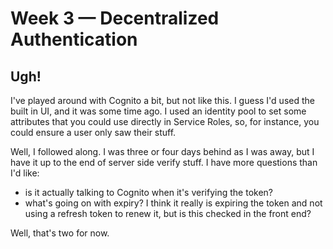 # Week 3 — Decentralized Authentication

## Ugh!

I've played around with Cognito a bit, but not like this.  I guess I'd used the built in UI, and it was some time ago.  I used an identity pool to set some attributes that you could use directly in Service Roles, so, for instance, you could ensure a user only saw their stuff.

Well, I followed along.  I was three or four days behind as I was away, but I have it up to the end of server side verify stuff.  I have more questions than I'd like:

  - is it actually talking to Cognito when it's verifying the token?
  - what's going on with expiry?  I think it really is expiring the token and not using a refresh token to renew it, but is this checked in the front end?

Well, that's two for now.
